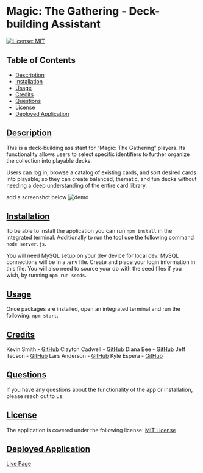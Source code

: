 # Magic: The Gathering - Deck-building Assistant

[![License: MIT](https://img.shields.io/badge/License-MIT-yellow.svg)](https://opensource.org/licenses/MIT)

## Table of Contents
* [Description](#description)
* [Installation](#installation)
* [Usage](#usage)
* [Credits](#credits)
* [Questions](#questions)
* [License](#license)
* [Deployed Application](#deployed-application)

## [Description](#table-of-contents)
This is a deck-building assistant for “Magic: The Gathering” players. Its functionality allows users to select specific identifiers to further organize the collection into playable decks.

Users can log in, browse a catalog of existing cards, and sort desired cards into playable; so they can create balanced, thematic, and fun decks without needing a deep understanding of the entire card library.  

add a screenshot below
![demo]()

## [Installation](#table-of-contents)
To be able to install the application you can run `npm install` in the integrated terminal. Additionally to run the tool use the following command `node server.js`.

You will need MySQL setup on your dev device for local dev. MySQL connections will be in a .env file. Create and place your login information in this file. You will also need to source your db with the seed files if you wish, by running `npm run seeds`.

## [Usage](#table-of-contents)
Once packages are installed, open an integrated terminal and run the following: `npm start`.

## [Credits](#table-of-contents)
Kevin Smith - [GitHub](https://github.com/Cleffy/)
Clayton Cadwell - [GitHub](https://github.com/Claytonlax/)
Diana Bee - [GitHub](https://github.com/dianabee16/)
Jeff Tecson - [GitHub](https://github.com/jtecson85/)
Lars Anderson - [GitHub](https://github.com/larsnanderson/)
Kyle Espera - [GitHub](https://github.com/kyleespera/)

## [Questions](#table-of-contents)
If you have any questions about the functionality of the app or installation, please reach out to us.

## [License](#table-of-contents)
The application is covered under the following license:
[MIT License](https://choosealicense.com/licenses/mit/)

## [Deployed Application](#table-of-contents)
[Live Page](https://mtg-deck-463b3bcc9771.herokuapp.com/)